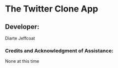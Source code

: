 # The Twitter Clone App

## Developer:

Diarte Jeffcoat

### Credits and Acknowledgment of Assistance:

None at this time
